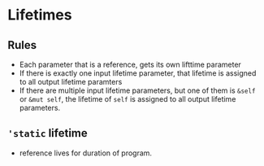 # Lifetimes

## Rules

- Each parameter that is a reference, gets its own lifttime parameter
- If there is exactly one input lifetime parameter, that lifetime is assigned to all output lifetime paramters
- If there are multiple input lifetime parameters, but one of them is `&self` or `&mut self`, the lifetime of `self` is assigned to all output lifetime parameters.

## `'static` lifetime

- reference lives for duration of program.
